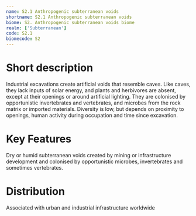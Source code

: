 ```yaml
---
name: S2.1 Anthropogenic subterranean voids
shortname: S2.1 Anthropogenic subterranean voids
biome: S2. Anthropogenic subterranean voids biome
realm: ['Subterranean']
code: S2.1
biomecode: S2
---
```

# Short description

Industrial excavations create artificial voids that resemble caves. Like caves, they lack inputs of solar energy, and plants and herbivores are absent, except at their openings or around artificial lighting. They are colonised by opportunistic invertebrates and vertebrates, and microbes from the rock matrix or imported materials. Diversity is low, but depends on proximity to openings, human activity during occupation and time since excavation.

# Key Features

Dry or humid subterranean voids created by mining or infrastructure development and colonised by opportunistic microbes, invertebrates and sometimes vertebrates.

# Distribution

Associated with urban and industrial infrastructure worldwide
